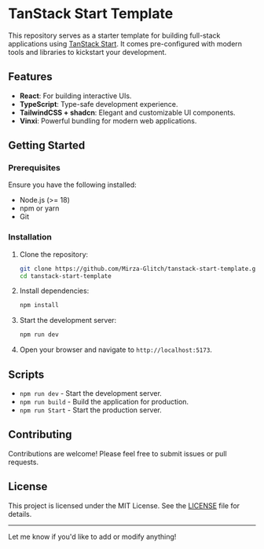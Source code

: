 # TanStack Start Template

This repository serves as a starter template for building full-stack applications using [TanStack Start](https://tanstack.com/start). It comes pre-configured with modern tools and libraries to kickstart your development.

## Features

- **React**: For building interactive UIs.
- **TypeScript**: Type-safe development experience.
- **TailwindCSS + shadcn**: Elegant and customizable UI components.
- **Vinxi**: Powerful bundling for modern web applications.

## Getting Started

### Prerequisites

Ensure you have the following installed:

- Node.js (>= 18)
- npm or yarn
- Git

### Installation

1. Clone the repository:

   ```bash
   git clone https://github.com/Mirza-Glitch/tanstack-start-template.git
   cd tanstack-start-template
   ```

2. Install dependencies:

   ```bash
   npm install
   ```

3. Start the development server:

   ```bash
   npm run dev
   ```

4. Open your browser and navigate to `http://localhost:5173`.

## Scripts

- `npm run dev` - Start the development server.
- `npm run build` - Build the application for production.
- `npm run Start` - Start the production server.

## Contributing

Contributions are welcome! Please feel free to submit issues or pull requests.

## License

This project is licensed under the MIT License. See the [LICENSE](./LICENSE) file for details.

---

Let me know if you'd like to add or modify anything!

```

```
